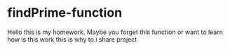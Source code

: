 # findPrime-function
<p>Hello this is my homework. Maybe you forget this function or want to learn how is this work this is why to i share project</p>
